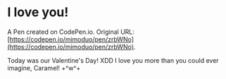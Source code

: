 # I love you!

A Pen created on CodePen.io. Original URL: [https://codepen.io/mimoduo/pen/zrbWNo](https://codepen.io/mimoduo/pen/zrbWNo).

Today was our Valentine's Day! XDD I love you more than you could ever imagine, Caramel! +^w^+